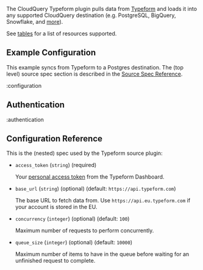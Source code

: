 The CloudQuery Typeform plugin pulls data from [Typeform](https://www.typeform.com/) and loads it into any supported CloudQuery destination (e.g. PostgreSQL, BigQuery, Snowflake, and [more](https://hub.cloudquery.io/plugins/destination)).

See [tables](/docs/plugins/sources/typeform/tables) for a list of resources supported.

## Example Configuration

This example syncs from Typeform to a Postgres destination. The (top level) source spec section is described in the [Source Spec Reference](/docs/reference/source-spec).

:configuration

## Authentication

:authentication

## Configuration Reference

This is the (nested) spec used by the Typeform source plugin:

- `access_token` (`string`) (required)

  Your [personal access token](https://www.typeform.com/developers/get-started/personal-access-token/) from the Typeform Dashboard.

- `base_url` (`string`) (optional) (default: `https://api.typeform.com`)

  The base URL to fetch data from. Use `https://api.eu.typeform.com` if your account is stored in the EU.

- `concurrency` (`integer`) (optional) (default: `100`)

  Maximum number of requests to perform concurrently.

- `queue_size` (`integer`) (optional) (default: `10000`)

  Maximum number of items to have in the queue before waiting for an unfinished request to complete.
